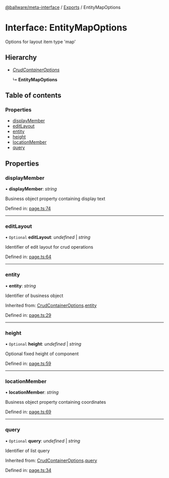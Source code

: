 [@ballware/meta-interface](../README.md) / [Exports](../modules.md) / EntityMapOptions

# Interface: EntityMapOptions

Options for layout item type 'map'

## Hierarchy

* [*CrudContainerOptions*](crudcontaineroptions.md)

  ↳ **EntityMapOptions**

## Table of contents

### Properties

- [displayMember](entitymapoptions.md#displaymember)
- [editLayout](entitymapoptions.md#editlayout)
- [entity](entitymapoptions.md#entity)
- [height](entitymapoptions.md#height)
- [locationMember](entitymapoptions.md#locationmember)
- [query](entitymapoptions.md#query)

## Properties

### displayMember

• **displayMember**: *string*

Business object property containing display text

Defined in: [page.ts:74](https://github.com/frankball/ballware-meta-interface/blob/157bdb2/src/page.ts#L74)

___

### editLayout

• `Optional` **editLayout**: *undefined* \| *string*

Identifier of edit layout for crud operations

Defined in: [page.ts:64](https://github.com/frankball/ballware-meta-interface/blob/157bdb2/src/page.ts#L64)

___

### entity

• **entity**: *string*

Identifier of business object

Inherited from: [CrudContainerOptions](crudcontaineroptions.md).[entity](crudcontaineroptions.md#entity)

Defined in: [page.ts:29](https://github.com/frankball/ballware-meta-interface/blob/157bdb2/src/page.ts#L29)

___

### height

• `Optional` **height**: *undefined* \| *string*

Optional fixed height of component

Defined in: [page.ts:59](https://github.com/frankball/ballware-meta-interface/blob/157bdb2/src/page.ts#L59)

___

### locationMember

• **locationMember**: *string*

Business object property containing coordinates

Defined in: [page.ts:69](https://github.com/frankball/ballware-meta-interface/blob/157bdb2/src/page.ts#L69)

___

### query

• `Optional` **query**: *undefined* \| *string*

Identifier of list query

Inherited from: [CrudContainerOptions](crudcontaineroptions.md).[query](crudcontaineroptions.md#query)

Defined in: [page.ts:34](https://github.com/frankball/ballware-meta-interface/blob/157bdb2/src/page.ts#L34)
